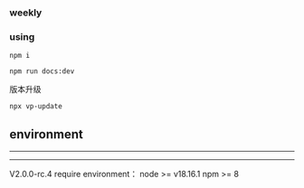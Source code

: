 ### weekly


### using

```
npm i
```

```
npm run docs:dev
```
版本升级
```
npx vp-update
```

## environment
---


--- 
V2.0.0-rc.4
require environment：
node >= v18.16.1
npm >= 8



